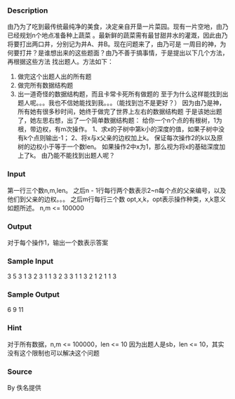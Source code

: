 
### Description
由乃为了吃到最传统最纯净的美食，决定亲自开垦一片菜园。现有一片空地，由乃已经规划n个地点准备种上蔬菜
。最新鲜的蔬菜需有最甘甜井水的灌溉，因此由乃将要打出两口井，分别记为井A、井B。现在问题来了，由乃可是
一周目的神，为何要打井？是谁想出来的这些题面？由乃不善于搞事情，于是提出以下几个方法，再根据这些方法
找出题人。方法如下：
1. 做完这个出题人出的所有题
2. 做完所有数据结构题
3. 出一道奇怪的数据结构题，而且卡常卡死所有做题的
至于为什么这样能找到出题人呢。。。我也不信她能找到我。。。（能找到岂不是更好？）
因为由乃是神，所有她有很多秒时间，她终于做完了世界上左右的数据结构题
于是该她出题了，她左思右想，出了一个简单数据结构题：
给你一个n个点的有根树，1为根，带边权，有m次操作。
1、求x的子树中第k小的深度的值，如果子树中没有k个点则输出-1；
2、将x与x父亲的边权加上k。
保证每次操作2的k以及原树的边权小于等于一个数len。
如果操作2中x为1，那么视为将x的基础深度加上了k。
由乃能不能找到出题人呢？

### Input
第一行三个数n,m,len。
之后n - 1行每行两个数表示2~n每个点的父亲编号，以及他们到父亲的边权。。。
之后m行每行三个数 opt,x,k，opt表示操作种类，x,k意义如题所述。
n,m <= 100000

### Output
对于每个操作1，输出一个数表示答案

### Sample Input
3 5 3
1 3
2 3
1 1 3
2 3 3
1 1 3
2 1 2
1 1 3
### Sample Output
6
9
11
### Hint
对于所有数据，n,m <= 100000，len <= 10
因为出题人是sb，len <= 10，其实没有这个限制也可以解决这个问题
### Source
By 佚名提供